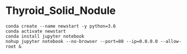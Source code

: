 # Thyroid_Solid_Nodule

```
conda create --name newstart -y python=3.6
conda activate newstart
conda install jupyter notebook
nohup jupyter notebook --no-browser --port=80 --ip=0.0.0.0 --allow-root &
```

